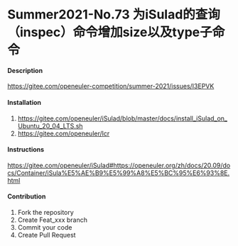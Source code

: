 # Summer2021-No.73 为iSulad的查询（inspec）命令增加size以及type子命令

#### Description

https://gitee.com/openeuler-competition/summer-2021/issues/I3EPVK

#### Installation

1.  https://gitee.com/openeuler/iSulad/blob/master/docs/install_iSulad_on_Ubuntu_20_04_LTS.sh
2.  https://gitee.com/openeuler/lcr

#### Instructions

https://gitee.com/openeuler/iSulad#https://openeuler.org/zh/docs/20.09/docs/Container/iSula%E5%AE%B9%E5%99%A8%E5%BC%95%E6%93%8E.html

#### Contribution

1.  Fork the repository
2.  Create Feat_xxx branch
3.  Commit your code
4.  Create Pull Request

